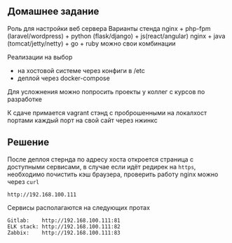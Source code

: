 ## Домашнее задание

Роль для настройки веб сервера
Варианты стенда
nginx + php-fpm (laravel/wordpress) + python (flask/django) + js(react/angular)
nginx + java (tomcat/jetty/netty) + go + ruby
можно свои комбинации

Реализации на выбор

- на хостовой системе через конфиги в /etc
- деплой через docker-compose

Для усложнения можно попросить проекты у коллег с курсов по разработке

К сдаче примается
vagrant стэнд с проброшенными на локалхост портами
каждый порт на свой сайт
через нжинкс

## Решение

После деплоя стернда по адресу хоста откроется страница с доступными сервисами,
в случае если идёт редирек на `https`, необходимо почистить кэш браузера, проверить работу nginx можно через `curl`

```
http://192.168.100.111
```

Сервисы располагаются на следующих протах

```
Gitlab:    http://192.168.100.111:81
ELK stack: http://192.168.100.111:82
Zabbix:    http://192.168.100.111:83
```
